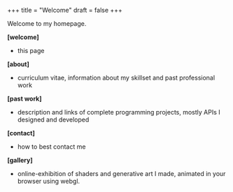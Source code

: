 +++
title = "Welcome"
draft = false
+++

Welcome to my homepage.

**[welcome]**<br>
+ this page

**[about]**<br>
+ curriculum vitae, information about my skillset and past professional work

**[past work]**<br>
+ description and links of complete programming projects, mostly APIs I designed and developed

**[contact]**<br>
+ how to best contact me

**[gallery]**<br>
+ online-exhibition of shaders and generative art I made, animated in your browser using webgl.


